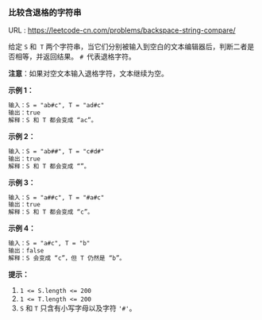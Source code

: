 ### 比较含退格的字符串

URL : https://leetcode-cn.com/problems/backspace-string-compare/

给定 `S` 和` T` 两个字符串，当它们分别被输入到空白的文本编辑器后，判断二者是否相等，并返回结果。 `# `代表退格字符。

**注意**：如果对空文本输入退格字符，文本继续为空。

**示例 1：**

```reStructuredText
输入：S = "ab#c", T = "ad#c"
输出：true
解释：S 和 T 都会变成 “ac”。
```

**示例 2：**

```reStructuredText
输入：S = "ab##", T = "c#d#"
输出：true
解释：S 和 T 都会变成 “”。
```

**示例 3：**

```reStructuredText
输入：S = "a##c", T = "#a#c"
输出：true
解释：S 和 T 都会变成 “c”。
```

**示例 4：**

```reStructuredText
输入：S = "a#c", T = "b"
输出：false
解释：S 会变成 “c”，但 T 仍然是 “b”。
```



**提示：**

1. `1 <= S.length <= 200`
2. `1 <= T.length <= 200`
3. `S` 和 `T` 只含有小写字母以及字符 `'#'`。





